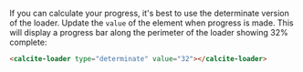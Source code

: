 If you can calculate your progress, it's best to use the determinate version of the loader. Update the `value` of the element when progress is made. This will display a progress bar along the perimeter of the loader showing 32% complete:

```html
<calcite-loader type="determinate" value="32"></calcite-loader>
```

